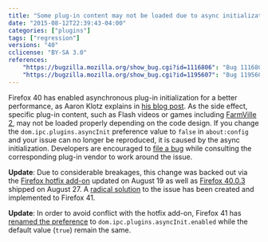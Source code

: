 ```yaml
---
title: "Some plug-in content may not be loaded due to async initialization"
date: "2015-08-12T22:39:43-04:00"
categories: ["plugins"]
tags: ["regression"]
versions: "40"
cclicense: "BY-SA 3.0"
references:
    "https://bugzilla.mozilla.org/show_bug.cgi?id=1116806": "Bug 1116806 - Let Asynchronous Plugin Initialization ride the train"
    "https://bugzilla.mozilla.org/show_bug.cgi?id=1195607": "Bug 1195607 - Async Plugin Init compatibility issues found on release channel"
---
```

Firefox 40 has enabled asynchronous plug-in initialization for a better performance, as Aaron Klotz explains in [his blog post](http://dblohm7.ca/blog/2014/06/17/asynchronous-plugin-initialization-an-introduction/). As the side effect, specific plug-in content, such as Flash videos or games including [FarmVille 2](https://bugzilla.mozilla.org/show_bug.cgi?id=1194958), may not be loaded properly depending on the code design. If you change the `dom.ipc.plugins.asyncInit` preference value to `false` in `about:config` and your issue can no longer be reproduced, it is caused by the async initialization. Developers are encouraged to [file a bug](https://bugzilla.mozilla.org/enter_bug.cgi?product=Core&component=Plug-ins&blocked=1195607) while consulting the corresponding plug-in vendor to work around the issue.

**Update**: Due to considerable breakages, this change was backed out via the [Firefox hotfix add-on](https://bugzilla.mozilla.org/show_bug.cgi?id=1196000) updated on <time datetime="2015-08-19">August 19</time> as well as [Firefox 40.0.3](https://bugzilla.mozilla.org/show_bug.cgi?id=1198590) shipped on <time datetime="2015-08-27">August 27</time>. A [radical solution](https://bugzilla.mozilla.org/show_bug.cgi?id=1194600) to the issue has been created and implemented to Firefox 41.

**Update**: In order to avoid conflict with the hotfix add-on, Firefox 41 has [renamed the preference](https://bugzilla.mozilla.org/show_bug.cgi?id=1200698) to `dom.ipc.plugins.asyncInit.enabled` while the default value (`true`) remain the same.
